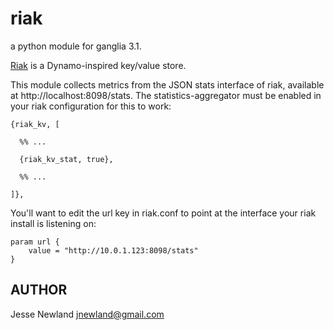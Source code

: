 riak
===============

a python module for ganglia 3.1.

[Riak](https://wiki.basho.com/display/RIAK/Riak) is a Dynamo-inspired
key/value store.

This module collects metrics from the JSON stats interface of riak, available
at http://localhost:8098/stats. The statistics-aggregator must be enabled in
your riak configuration for this to work:

    {riak_kv, [

      %% ...

      {riak_kv_stat, true},

      %% ...

    ]},

You'll want to edit the url key in riak.conf to point at the interface your
riak install is listening on:

    param url {
        value = "http://10.0.1.123:8098/stats"
    }


## AUTHOR

Jesse Newland <jnewland@gmail.com>

